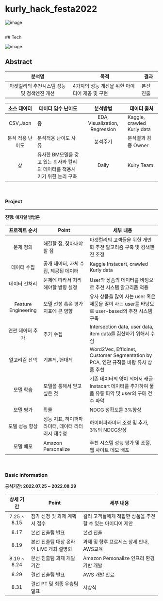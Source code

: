 # kurly_hack_festa2022

![image](https://user-images.githubusercontent.com/86671456/186306402-23d2a2df-ebd8-4ddc-bda1-e75b649a3b87.png)


<br>
## Tech

![image](https://user-images.githubusercontent.com/86671456/186363278-d400b6df-91dd-45f3-9435-aceb7e043c98.png)


## Abstract

| 분석명 |목적|결과|
|:-----:|----------|-----|
|마켓컬리의 추천시스템 성능 및 검색엔진 개선| 4가지의 성능 개선을 위한 아이디어 제공 및 구현|본선 진출|

|  소스 데이터 |     데이터 입수 난이도    |      분석방법     |데이터 출처|
|:------------------:| -----|:---------------:|-----------|
|CSV,Json|중 |EDA, Visualization, Regression   |Kaggle, crawled Kurly data |
|  분석 적용 난이도  |     분석적용 난이도 사유    |      분석주기     | 분석결과 검증 Owner|
|상| 유사한 BM모델을 갖고 있는 회사와 컬리의 데이터를 적용시키기 위한 논리 구축|Daily  | Kulry Team  |



<br>

###  Project 

---
**진행: 애자일 방법론**

|  프로젝트 순서 |     Point    | 세부 내용 |  
|:------------------:| -----|------|
|문제 정의|해결할 점, 찾아내야할 점 |마켓컬리의 고객들을 위한 개인화 추천 알고리즘 구축 및 검색엔진 조정|
|데이터 수집|공개 데이터, 자체 수집, 제공된 데이터 |Kaggle Instacart, crawled Kurly data|   
|데이터 전처리|문제에 따라서 처리해야할 방향 설정 |User와 상품의 데이터를 바탕으로 추천 시스템 알고리즘 적용|
|Feature Engineering|모델 선정 혹은 평가 지표에 큰 영향|유사 상품을 많이 사는 user 혹은 제품을 많이 사는 user를 바탕으로 user-based의 추천 시스템 구축|
|연관 데이터 추가|추가 수집 |Intersection data, user data, item data를 집산하기 위해서 수집 |
|알고리즘 선택| 기본적, 현대적|Word2Vec, Efficinet, Customer Segmentation by PCA, 연관 규칙을 바탕 유사 상품 추천 |   
|모델 학습|모델을 통해서 얻고 싶은 것 |기존 데이터의 양이 적어서 캐글 Instacart 데이터를 추가하여 물품 유통 파악 및 user의 구매 건수 파악|
|모델 평가|확률 | NDCG 정확도를 3%향상|
|모델 성능 향상|성능 지표, 하이퍼파라미터, 데이터 리터러시 재수정 |하이퍼파라미터 조정 및 추가, 3%의 NDCG향상  |
|모델 배포|Amazon Personalize| 추천 시스템 성능 평가 및 조절, 웹 사이트 데모 배포
<br>

### Basic information

**공식기간: 2022.07.25 ~ 2022.08.29**

|  상세 기간 |     Point    | 세부 내용 |  
|:------------------:| -----|------|
|7.25 ~ 8.15|참가 신청 및 과제 계획서 접수 |컬리 고객들에게 적합한 상품을 추천할 수 있는 아이디어 제안|
|8.17|본선 진출팀 발표 |본선 진출|   
|8.19|본선 진출팀 대상 온라인 LIVE 개최 설명회 |과제 및 향후 프로세스 상세 안내, AWS교육|
|8.19 ~ 8.24|본선 진출팀 과제 개발 기간|Amazon Personalize 인프라 환경 기반 개발|
|8.29|결선 진출팀 발표 |AWS 개발 만료  |
|8.31| 결선 PT 및 최종 우승팀 발표|시상식|   
